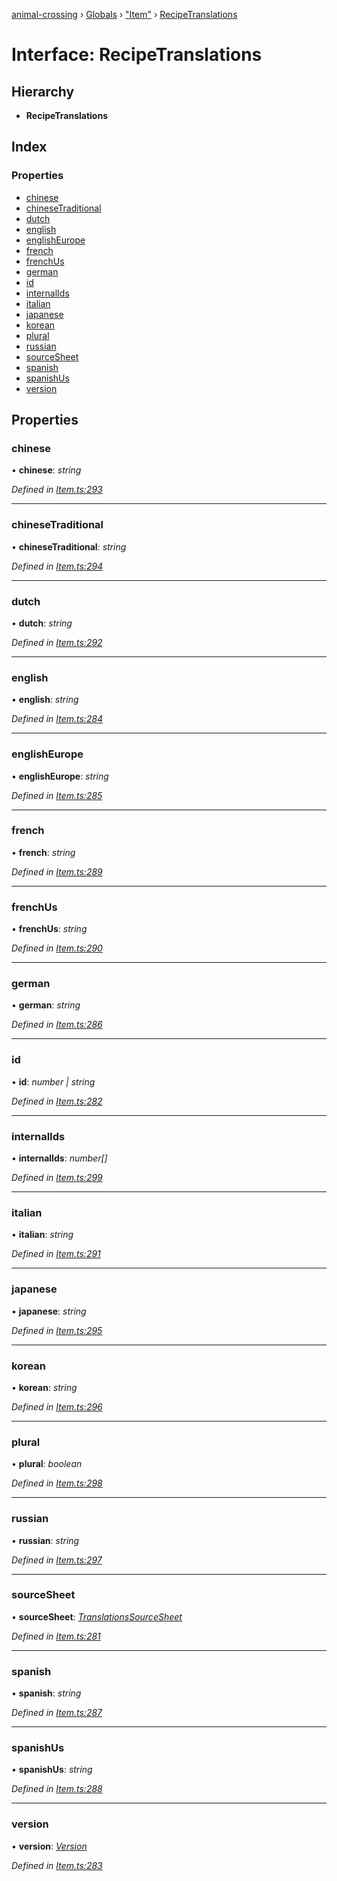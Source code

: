 [animal-crossing](../README.md) › [Globals](../globals.md) › ["Item"](../modules/_item_.md) › [RecipeTranslations](_item_.recipetranslations.md)

# Interface: RecipeTranslations

## Hierarchy

* **RecipeTranslations**

## Index

### Properties

* [chinese](_item_.recipetranslations.md#chinese)
* [chineseTraditional](_item_.recipetranslations.md#chinesetraditional)
* [dutch](_item_.recipetranslations.md#dutch)
* [english](_item_.recipetranslations.md#english)
* [englishEurope](_item_.recipetranslations.md#englisheurope)
* [french](_item_.recipetranslations.md#french)
* [frenchUs](_item_.recipetranslations.md#frenchus)
* [german](_item_.recipetranslations.md#german)
* [id](_item_.recipetranslations.md#id)
* [internalIds](_item_.recipetranslations.md#internalids)
* [italian](_item_.recipetranslations.md#italian)
* [japanese](_item_.recipetranslations.md#japanese)
* [korean](_item_.recipetranslations.md#korean)
* [plural](_item_.recipetranslations.md#plural)
* [russian](_item_.recipetranslations.md#russian)
* [sourceSheet](_item_.recipetranslations.md#sourcesheet)
* [spanish](_item_.recipetranslations.md#spanish)
* [spanishUs](_item_.recipetranslations.md#spanishus)
* [version](_item_.recipetranslations.md#version)

## Properties

###  chinese

• **chinese**: *string*

*Defined in [Item.ts:293](https://github.com/Norviah/animal-crossing/blob/02b4c7f/module/types/Item.ts#L293)*

___

###  chineseTraditional

• **chineseTraditional**: *string*

*Defined in [Item.ts:294](https://github.com/Norviah/animal-crossing/blob/02b4c7f/module/types/Item.ts#L294)*

___

###  dutch

• **dutch**: *string*

*Defined in [Item.ts:292](https://github.com/Norviah/animal-crossing/blob/02b4c7f/module/types/Item.ts#L292)*

___

###  english

• **english**: *string*

*Defined in [Item.ts:284](https://github.com/Norviah/animal-crossing/blob/02b4c7f/module/types/Item.ts#L284)*

___

###  englishEurope

• **englishEurope**: *string*

*Defined in [Item.ts:285](https://github.com/Norviah/animal-crossing/blob/02b4c7f/module/types/Item.ts#L285)*

___

###  french

• **french**: *string*

*Defined in [Item.ts:289](https://github.com/Norviah/animal-crossing/blob/02b4c7f/module/types/Item.ts#L289)*

___

###  frenchUs

• **frenchUs**: *string*

*Defined in [Item.ts:290](https://github.com/Norviah/animal-crossing/blob/02b4c7f/module/types/Item.ts#L290)*

___

###  german

• **german**: *string*

*Defined in [Item.ts:286](https://github.com/Norviah/animal-crossing/blob/02b4c7f/module/types/Item.ts#L286)*

___

###  id

• **id**: *number | string*

*Defined in [Item.ts:282](https://github.com/Norviah/animal-crossing/blob/02b4c7f/module/types/Item.ts#L282)*

___

###  internalIds

• **internalIds**: *number[]*

*Defined in [Item.ts:299](https://github.com/Norviah/animal-crossing/blob/02b4c7f/module/types/Item.ts#L299)*

___

###  italian

• **italian**: *string*

*Defined in [Item.ts:291](https://github.com/Norviah/animal-crossing/blob/02b4c7f/module/types/Item.ts#L291)*

___

###  japanese

• **japanese**: *string*

*Defined in [Item.ts:295](https://github.com/Norviah/animal-crossing/blob/02b4c7f/module/types/Item.ts#L295)*

___

###  korean

• **korean**: *string*

*Defined in [Item.ts:296](https://github.com/Norviah/animal-crossing/blob/02b4c7f/module/types/Item.ts#L296)*

___

###  plural

• **plural**: *boolean*

*Defined in [Item.ts:298](https://github.com/Norviah/animal-crossing/blob/02b4c7f/module/types/Item.ts#L298)*

___

###  russian

• **russian**: *string*

*Defined in [Item.ts:297](https://github.com/Norviah/animal-crossing/blob/02b4c7f/module/types/Item.ts#L297)*

___

###  sourceSheet

• **sourceSheet**: *[TranslationsSourceSheet](../enums/_item_.translationssourcesheet.md)*

*Defined in [Item.ts:281](https://github.com/Norviah/animal-crossing/blob/02b4c7f/module/types/Item.ts#L281)*

___

###  spanish

• **spanish**: *string*

*Defined in [Item.ts:287](https://github.com/Norviah/animal-crossing/blob/02b4c7f/module/types/Item.ts#L287)*

___

###  spanishUs

• **spanishUs**: *string*

*Defined in [Item.ts:288](https://github.com/Norviah/animal-crossing/blob/02b4c7f/module/types/Item.ts#L288)*

___

###  version

• **version**: *[Version](../enums/_item_.version.md)*

*Defined in [Item.ts:283](https://github.com/Norviah/animal-crossing/blob/02b4c7f/module/types/Item.ts#L283)*
